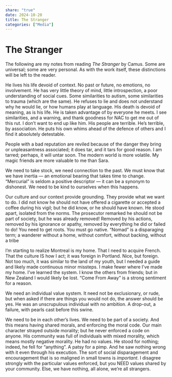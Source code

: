 ```yaml
---
share: "true"
date: 2024-10-20
title: The Stranger
categories: ["Media"]
---
```


# The Stranger

The following are my notes from reading *The Stranger* by Camus. Some are universal; some are very personal. As with the work itself, these distinctions will be left to the reader.

He lives his life devoid of context. No past or future, no emotions, no involvement. He has very little theory of mind, little introspection, a poor understanding of social cues. Some similarities to autism, some similarities to trauma (which are the same). He refuses to lie and does not understand why he would lie, or how humans play at language. His death is devoid of meaning, as is his life. He is taken advantage of by everyone he meets. I see similarities, and a warning, and thank goodness for NAC to get me out of this rut. I don’t want to end up like him. His people are terrible. He’s terrible, by association. He puts his own whims ahead of the defence of others and I find it absolutely detestable.

People with a bad reputation are reviled because of the danger they bring or unpleasantness associated; it does tar, and it tars for good reason. I am tarred; perhaps, it will untar soon. The modern world is more volatile. My magic friends are more valuable to me than Sara.

We need to take stock, we need connection to the past. We must know that we have inertia — an emotional bearing that takes time to change. “Mercurial” is seldom a positive descriptor — it can be a synonym to dishonest. We need to be kind to ourselves when this happens.

Our culture and our context provide grounding. They provide what we want to do. I did not know he should not have offered a cigarette or accepted a coffee during his vigil; but he did know, or he should have known. He stood apart, isolated from the norms. The prosecutor remarked he should not be part of society, but he was already removed! Removed by his actions, removed by his ignorance or apathy, removed by everything he did or failed to do! You need to get roots. You must go native. “Nomad” is a disparaging term; a wanderer without a home, without comfort, without backing, without a tribe

I’m starting to realize Montreal is my home. That I need to acquire French. That the culture IS how I act; it was foreign in Portland. Nice, but foreign. Not too much, it was similar to the land of my youth, but I needed a guide and likely made continuous minor missteps. I make fewer where I’ve made my home. I’ve learned the system. I know the others from friends; but in New Zealand I would likely be lost. “Come From Away” is a strong sentiment for a reason.

We need an individual value system.  It need not be exclusionary, or rude, but when asked if there are things you would not do, the answer should be yes. He was an unscrupulous individual with no ambition. A drop-out, a failure, with pearls cast before this swine.

We need to be in each other’s lives. We need to be part of a society. And this means having shared morals, and enforcing the moral code. Our main character strayed outside morality; but he never enforced a code on anyone. His community was full of individuals with mixed morality, which means mostly negative morality. He had no values. He stood for nothing; indeed, he fell for “anything”. A patsy for a pimp. And he saw nothing wrong with it even through his execution. The sort of social disparagement and encouragement that is so maligned in small towns is *important*. I disagree strongly with the particular values enforced, but you NEED values shared by your community. Else, we have nothing, all alone, we’re all strangers. 